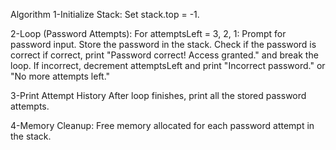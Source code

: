 Algorithm 
1-Initialize Stack:
       Set stack.top = -1.

2-Loop (Password Attempts):
       For attemptsLeft = 3, 2, 1:
           Prompt for password input.
           Store the password in the stack.
           Check if the password is correct
                 if correct, print "Password correct! Access granted." and break the loop.
                 If incorrect, decrement attemptsLeft and print "Incorrect password." or "No more attempts left."

3-Print Attempt History
        After loop finishes, print all the stored password attempts.

4-Memory Cleanup:
        Free memory allocated for each password attempt in the stack.        
                 

           
       
